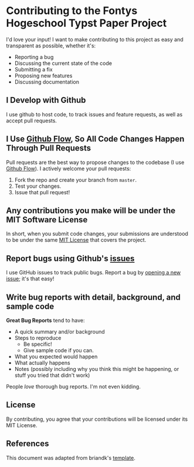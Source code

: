 # Contributing to the Fontys Hogeschool Typst Paper Project

I'd love your input! I want to make contributing to this project as easy and transparent as possible, whether it's:

- Reporting a bug
- Discussing the current state of the code
- Submitting a fix
- Proposing new features
- Discussing documentation

## I Develop with Github

I use github to host code, to track issues and feature requests, as well as accept pull requests.

## I Use [Github Flow](https://docs.github.com/en/get-started/using-github/github-flow), So All Code Changes Happen Through Pull Requests

Pull requests are the best way to propose changes to the codebase (I use [Github Flow](https://docs.github.com/en/get-started/using-github/github-flow)). I actively welcome your pull requests:

1. Fork the repo and create your branch from `master`.
2. Test your changes.
3. Issue that pull request!

## Any contributions you make will be under the MIT Software License

In short, when you submit code changes, your submissions are understood to be under the same [MIT License](http://choosealicense.com/licenses/mit/) that covers the project.

## Report bugs using Github's [issues](https://github.com/TomVer99/Fontys-paper-template/issues)

I use GitHub issues to track public bugs. Report a bug by [opening a new issue](https://github.com/TomVer99/Fontys-paper-template/issues); it's that easy!

## Write bug reports with detail, background, and sample code

**Great Bug Reports** tend to have:

- A quick summary and/or background
- Steps to reproduce
  - Be specific!
  - Give sample code if you can.
- What you expected would happen
- What actually happens
- Notes (possibly including why you think this might be happening, or stuff you tried that didn't work)

People *love* thorough bug reports. I'm not even kidding.

## License

By contributing, you agree that your contributions will be licensed under its MIT License.

## References

This document was adapted from briandk's [template](https://gist.github.com/briandk/3d2e8b3ec8daf5a27a62).
